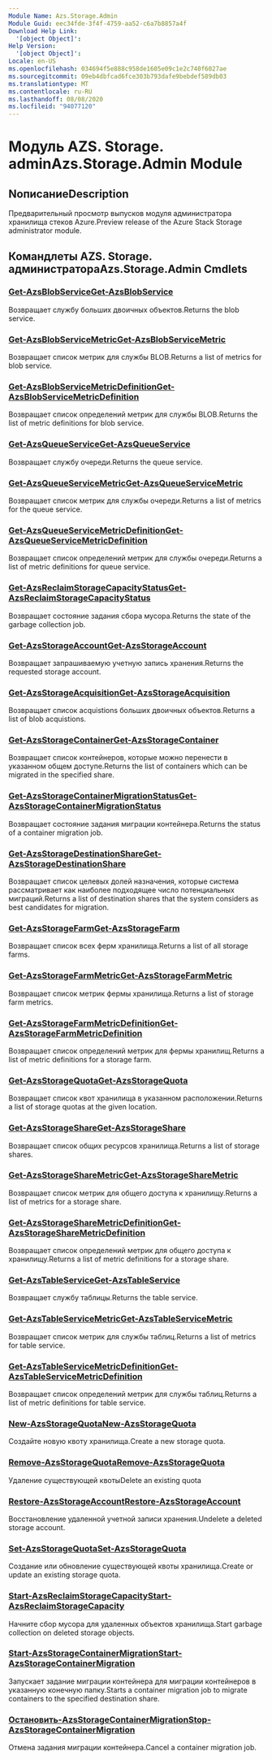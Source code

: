 ```yaml
---
Module Name: Azs.Storage.Admin
Module Guid: eec34fde-3f4f-4759-aa52-c6a7b8857a4f
Download Help Link:
  '[object Object]': 
Help Version:
  '[object Object]': 
Locale: en-US
ms.openlocfilehash: 034694f5e888c958de1605e09c1e2c740f6027ae
ms.sourcegitcommit: 09eb4dbfcad6fce303b793dafe9bebdef589db03
ms.translationtype: MT
ms.contentlocale: ru-RU
ms.lasthandoff: 08/08/2020
ms.locfileid: "94077120"
---
```

# <span data-ttu-id="ef8b3-101">Модуль AZS. Storage. admin</span><span class="sxs-lookup"><span data-stu-id="ef8b3-101">Azs.Storage.Admin Module</span></span>
## <span data-ttu-id="ef8b3-102">Nописание</span><span class="sxs-lookup"><span data-stu-id="ef8b3-102">Description</span></span>
<span data-ttu-id="ef8b3-103">Предварительный просмотр выпусков модуля администратора хранилища стеков Azure.</span><span class="sxs-lookup"><span data-stu-id="ef8b3-103">Preview release of the Azure Stack Storage administrator module.</span></span>  

## <span data-ttu-id="ef8b3-104">Командлеты AZS. Storage. администратора</span><span class="sxs-lookup"><span data-stu-id="ef8b3-104">Azs.Storage.Admin Cmdlets</span></span>
### [<span data-ttu-id="ef8b3-105">Get-AzsBlobService</span><span class="sxs-lookup"><span data-stu-id="ef8b3-105">Get-AzsBlobService</span></span>](Get-AzsBlobService.md)
<span data-ttu-id="ef8b3-106">Возвращает службу больших двоичных объектов.</span><span class="sxs-lookup"><span data-stu-id="ef8b3-106">Returns the blob service.</span></span>

### [<span data-ttu-id="ef8b3-107">Get-AzsBlobServiceMetric</span><span class="sxs-lookup"><span data-stu-id="ef8b3-107">Get-AzsBlobServiceMetric</span></span>](Get-AzsBlobServiceMetric.md)
<span data-ttu-id="ef8b3-108">Возвращает список метрик для службы BLOB.</span><span class="sxs-lookup"><span data-stu-id="ef8b3-108">Returns a list of metrics for blob service.</span></span>

### [<span data-ttu-id="ef8b3-109">Get-AzsBlobServiceMetricDefinition</span><span class="sxs-lookup"><span data-stu-id="ef8b3-109">Get-AzsBlobServiceMetricDefinition</span></span>](Get-AzsBlobServiceMetricDefinition.md)
<span data-ttu-id="ef8b3-110">Возвращает список определений метрик для службы BLOB.</span><span class="sxs-lookup"><span data-stu-id="ef8b3-110">Returns the list of metric definitions for blob service.</span></span>

### [<span data-ttu-id="ef8b3-111">Get-AzsQueueService</span><span class="sxs-lookup"><span data-stu-id="ef8b3-111">Get-AzsQueueService</span></span>](Get-AzsQueueService.md)
<span data-ttu-id="ef8b3-112">Возвращает службу очереди.</span><span class="sxs-lookup"><span data-stu-id="ef8b3-112">Returns the queue service.</span></span>

### [<span data-ttu-id="ef8b3-113">Get-AzsQueueServiceMetric</span><span class="sxs-lookup"><span data-stu-id="ef8b3-113">Get-AzsQueueServiceMetric</span></span>](Get-AzsQueueServiceMetric.md)
<span data-ttu-id="ef8b3-114">Возвращает список метрик для службы очереди.</span><span class="sxs-lookup"><span data-stu-id="ef8b3-114">Returns a list of metrics for the queue service.</span></span>

### [<span data-ttu-id="ef8b3-115">Get-AzsQueueServiceMetricDefinition</span><span class="sxs-lookup"><span data-stu-id="ef8b3-115">Get-AzsQueueServiceMetricDefinition</span></span>](Get-AzsQueueServiceMetricDefinition.md)
<span data-ttu-id="ef8b3-116">Возвращает список определений метрик для службы очереди.</span><span class="sxs-lookup"><span data-stu-id="ef8b3-116">Returns a list of metric definitions for queue service.</span></span>

### [<span data-ttu-id="ef8b3-117">Get-AzsReclaimStorageCapacityStatus</span><span class="sxs-lookup"><span data-stu-id="ef8b3-117">Get-AzsReclaimStorageCapacityStatus</span></span>](Get-AzsReclaimStorageCapacityStatus.md)
<span data-ttu-id="ef8b3-118">Возвращает состояние задания сбора мусора.</span><span class="sxs-lookup"><span data-stu-id="ef8b3-118">Returns the state of the garbage collection job.</span></span>

### [<span data-ttu-id="ef8b3-119">Get-AzsStorageAccount</span><span class="sxs-lookup"><span data-stu-id="ef8b3-119">Get-AzsStorageAccount</span></span>](Get-AzsStorageAccount.md)
<span data-ttu-id="ef8b3-120">Возвращает запрашиваемую учетную запись хранения.</span><span class="sxs-lookup"><span data-stu-id="ef8b3-120">Returns the requested storage account.</span></span>

### [<span data-ttu-id="ef8b3-121">Get-AzsStorageAcquisition</span><span class="sxs-lookup"><span data-stu-id="ef8b3-121">Get-AzsStorageAcquisition</span></span>](Get-AzsStorageAcquisition.md)
<span data-ttu-id="ef8b3-122">Возвращает список acquistions больших двоичных объектов.</span><span class="sxs-lookup"><span data-stu-id="ef8b3-122">Returns a list of blob acquistions.</span></span>

### [<span data-ttu-id="ef8b3-123">Get-AzsStorageContainer</span><span class="sxs-lookup"><span data-stu-id="ef8b3-123">Get-AzsStorageContainer</span></span>](Get-AzsStorageContainer.md)
<span data-ttu-id="ef8b3-124">Возвращает список контейнеров, которые можно перенести в указанном общем доступе.</span><span class="sxs-lookup"><span data-stu-id="ef8b3-124">Returns the list of containers which can be migrated in the specified share.</span></span>

### [<span data-ttu-id="ef8b3-125">Get-AzsStorageContainerMigrationStatus</span><span class="sxs-lookup"><span data-stu-id="ef8b3-125">Get-AzsStorageContainerMigrationStatus</span></span>](Get-AzsStorageContainerMigrationStatus.md)
<span data-ttu-id="ef8b3-126">Возвращает состояние задания миграции контейнера.</span><span class="sxs-lookup"><span data-stu-id="ef8b3-126">Returns the status of a container migration job.</span></span>

### [<span data-ttu-id="ef8b3-127">Get-AzsStorageDestinationShare</span><span class="sxs-lookup"><span data-stu-id="ef8b3-127">Get-AzsStorageDestinationShare</span></span>](Get-AzsStorageDestinationShare.md)
<span data-ttu-id="ef8b3-128">Возвращает список целевых долей назначения, которые система рассматривает как наиболее подходящее число потенциальных миграций.</span><span class="sxs-lookup"><span data-stu-id="ef8b3-128">Returns a list of destination shares that the system considers as best candidates for migration.</span></span>

### [<span data-ttu-id="ef8b3-129">Get-AzsStorageFarm</span><span class="sxs-lookup"><span data-stu-id="ef8b3-129">Get-AzsStorageFarm</span></span>](Get-AzsStorageFarm.md)
<span data-ttu-id="ef8b3-130">Возвращает список всех ферм хранилища.</span><span class="sxs-lookup"><span data-stu-id="ef8b3-130">Returns a list of all storage farms.</span></span>

### [<span data-ttu-id="ef8b3-131">Get-AzsStorageFarmMetric</span><span class="sxs-lookup"><span data-stu-id="ef8b3-131">Get-AzsStorageFarmMetric</span></span>](Get-AzsStorageFarmMetric.md)
<span data-ttu-id="ef8b3-132">Возвращает список метрик фермы хранилища.</span><span class="sxs-lookup"><span data-stu-id="ef8b3-132">Returns a list of storage farm metrics.</span></span>

### [<span data-ttu-id="ef8b3-133">Get-AzsStorageFarmMetricDefinition</span><span class="sxs-lookup"><span data-stu-id="ef8b3-133">Get-AzsStorageFarmMetricDefinition</span></span>](Get-AzsStorageFarmMetricDefinition.md)
<span data-ttu-id="ef8b3-134">Возвращает список определений метрик для фермы хранилищ.</span><span class="sxs-lookup"><span data-stu-id="ef8b3-134">Returns a list of metric definitions for a storage farm.</span></span>

### [<span data-ttu-id="ef8b3-135">Get-AzsStorageQuota</span><span class="sxs-lookup"><span data-stu-id="ef8b3-135">Get-AzsStorageQuota</span></span>](Get-AzsStorageQuota.md)
<span data-ttu-id="ef8b3-136">Возвращает список квот хранилища в указанном расположении.</span><span class="sxs-lookup"><span data-stu-id="ef8b3-136">Returns a list of storage quotas at the given location.</span></span>

### [<span data-ttu-id="ef8b3-137">Get-AzsStorageShare</span><span class="sxs-lookup"><span data-stu-id="ef8b3-137">Get-AzsStorageShare</span></span>](Get-AzsStorageShare.md)
<span data-ttu-id="ef8b3-138">Возвращает список общих ресурсов хранилища.</span><span class="sxs-lookup"><span data-stu-id="ef8b3-138">Returns a list of storage shares.</span></span>

### [<span data-ttu-id="ef8b3-139">Get-AzsStorageShareMetric</span><span class="sxs-lookup"><span data-stu-id="ef8b3-139">Get-AzsStorageShareMetric</span></span>](Get-AzsStorageShareMetric.md)
<span data-ttu-id="ef8b3-140">Возвращает список метрик для общего доступа к хранилищу.</span><span class="sxs-lookup"><span data-stu-id="ef8b3-140">Returns a list of metrics for a storage share.</span></span>

### [<span data-ttu-id="ef8b3-141">Get-AzsStorageShareMetricDefinition</span><span class="sxs-lookup"><span data-stu-id="ef8b3-141">Get-AzsStorageShareMetricDefinition</span></span>](Get-AzsStorageShareMetricDefinition.md)
<span data-ttu-id="ef8b3-142">Возвращает список определений метрик для общего доступа к хранилищу.</span><span class="sxs-lookup"><span data-stu-id="ef8b3-142">Returns a list of metric definitions for a storage share.</span></span>

### [<span data-ttu-id="ef8b3-143">Get-AzsTableService</span><span class="sxs-lookup"><span data-stu-id="ef8b3-143">Get-AzsTableService</span></span>](Get-AzsTableService.md)
<span data-ttu-id="ef8b3-144">Возвращает службу таблицы.</span><span class="sxs-lookup"><span data-stu-id="ef8b3-144">Returns the table service.</span></span>

### [<span data-ttu-id="ef8b3-145">Get-AzsTableServiceMetric</span><span class="sxs-lookup"><span data-stu-id="ef8b3-145">Get-AzsTableServiceMetric</span></span>](Get-AzsTableServiceMetric.md)
<span data-ttu-id="ef8b3-146">Возвращает список метрик для службы таблиц.</span><span class="sxs-lookup"><span data-stu-id="ef8b3-146">Returns a list of metrics for table service.</span></span>

### [<span data-ttu-id="ef8b3-147">Get-AzsTableServiceMetricDefinition</span><span class="sxs-lookup"><span data-stu-id="ef8b3-147">Get-AzsTableServiceMetricDefinition</span></span>](Get-AzsTableServiceMetricDefinition.md)
<span data-ttu-id="ef8b3-148">Возвращает список определений метрик для службы таблиц.</span><span class="sxs-lookup"><span data-stu-id="ef8b3-148">Returns a list of metric definitions for table service.</span></span>

### [<span data-ttu-id="ef8b3-149">New-AzsStorageQuota</span><span class="sxs-lookup"><span data-stu-id="ef8b3-149">New-AzsStorageQuota</span></span>](New-AzsStorageQuota.md)
<span data-ttu-id="ef8b3-150">Создайте новую квоту хранилища.</span><span class="sxs-lookup"><span data-stu-id="ef8b3-150">Create a new storage quota.</span></span>

### [<span data-ttu-id="ef8b3-151">Remove-AzsStorageQuota</span><span class="sxs-lookup"><span data-stu-id="ef8b3-151">Remove-AzsStorageQuota</span></span>](Remove-AzsStorageQuota.md)
<span data-ttu-id="ef8b3-152">Удаление существующей квоты</span><span class="sxs-lookup"><span data-stu-id="ef8b3-152">Delete an existing quota</span></span>

### [<span data-ttu-id="ef8b3-153">Restore-AzsStorageAccount</span><span class="sxs-lookup"><span data-stu-id="ef8b3-153">Restore-AzsStorageAccount</span></span>](Restore-AzsStorageAccount.md)
<span data-ttu-id="ef8b3-154">Восстановление удаленной учетной записи хранения.</span><span class="sxs-lookup"><span data-stu-id="ef8b3-154">Undelete a deleted storage account.</span></span>

### [<span data-ttu-id="ef8b3-155">Set-AzsStorageQuota</span><span class="sxs-lookup"><span data-stu-id="ef8b3-155">Set-AzsStorageQuota</span></span>](Set-AzsStorageQuota.md)
<span data-ttu-id="ef8b3-156">Создание или обновление существующей квоты хранилища.</span><span class="sxs-lookup"><span data-stu-id="ef8b3-156">Create or update an existing storage quota.</span></span>

### [<span data-ttu-id="ef8b3-157">Start-AzsReclaimStorageCapacity</span><span class="sxs-lookup"><span data-stu-id="ef8b3-157">Start-AzsReclaimStorageCapacity</span></span>](Start-AzsReclaimStorageCapacity.md)
<span data-ttu-id="ef8b3-158">Начните сбор мусора для удаленных объектов хранилища.</span><span class="sxs-lookup"><span data-stu-id="ef8b3-158">Start garbage collection on deleted storage objects.</span></span>

### [<span data-ttu-id="ef8b3-159">Start-AzsStorageContainerMigration</span><span class="sxs-lookup"><span data-stu-id="ef8b3-159">Start-AzsStorageContainerMigration</span></span>](Start-AzsStorageContainerMigration.md)
<span data-ttu-id="ef8b3-160">Запускает задание миграции контейнера для миграции контейнеров в указанную конечную папку.</span><span class="sxs-lookup"><span data-stu-id="ef8b3-160">Starts a container migration job to migrate containers to the specified destination share.</span></span>

### [<span data-ttu-id="ef8b3-161">Остановить-AzsStorageContainerMigration</span><span class="sxs-lookup"><span data-stu-id="ef8b3-161">Stop-AzsStorageContainerMigration</span></span>](Stop-AzsStorageContainerMigration.md)
<span data-ttu-id="ef8b3-162">Отмена задания миграции контейнера.</span><span class="sxs-lookup"><span data-stu-id="ef8b3-162">Cancel a container migration job.</span></span>

